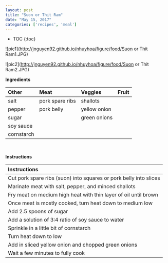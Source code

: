 ```yaml
---
layout: post
title: "Suon or Thit Ram"
date: "May 15, 2017"
categories: ['recipes', 'meal']
---
```


* TOC
{:toc}



![pic1](http://jnguyen92.github.io/nhuyhoa/figure/food/Suon or Thit Ram1.JPG)

![pic2](http://jnguyen92.github.io/nhuyhoa/figure/food/Suon or Thit Ram2.JPG)

**Ingredients**

<table class = "presenttab">
 <thead>
  <tr>
   <th style="text-align:left;"> Other </th>
   <th style="text-align:left;"> Meat </th>
   <th style="text-align:left;"> Veggies </th>
   <th style="text-align:left;"> Fruit </th>
  </tr>
 </thead>
<tbody>
  <tr>
   <td style="text-align:left;"> salt </td>
   <td style="text-align:left;"> pork spare ribs </td>
   <td style="text-align:left;"> shallots </td>
   <td style="text-align:left;">  </td>
  </tr>
  <tr>
   <td style="text-align:left;"> pepper </td>
   <td style="text-align:left;"> pork belly </td>
   <td style="text-align:left;"> yellow onion </td>
   <td style="text-align:left;">  </td>
  </tr>
  <tr>
   <td style="text-align:left;"> sugar </td>
   <td style="text-align:left;">  </td>
   <td style="text-align:left;"> green onions </td>
   <td style="text-align:left;">  </td>
  </tr>
  <tr>
   <td style="text-align:left;"> soy sauce </td>
   <td style="text-align:left;">  </td>
   <td style="text-align:left;">  </td>
   <td style="text-align:left;">  </td>
  </tr>
  <tr>
   <td style="text-align:left;"> cornstarch </td>
   <td style="text-align:left;">  </td>
   <td style="text-align:left;">  </td>
   <td style="text-align:left;">  </td>
  </tr>
</tbody>
</table>

<br>

**Instructions**

<table class = "presenttabnoh">
 <thead>
  <tr>
   <th style="text-align:left;"> Instructions </th>
  </tr>
 </thead>
<tbody>
  <tr>
   <td style="text-align:left;"> Cut pork spare ribs (suon) into squares or pork belly into slices </td>
  </tr>
  <tr>
   <td style="text-align:left;"> Marinate meat with salt, pepper, and minced shallots </td>
  </tr>
  <tr>
   <td style="text-align:left;"> Fry meat on medium high heat with thin layer of oil until brown </td>
  </tr>
  <tr>
   <td style="text-align:left;"> Once meat is mostly cooked, turn heat down to medium low </td>
  </tr>
  <tr>
   <td style="text-align:left;"> Add 2.5 spoons of sugar </td>
  </tr>
  <tr>
   <td style="text-align:left;"> Add a solution of 3:4 ratio of soy sauce to water </td>
  </tr>
  <tr>
   <td style="text-align:left;"> Sprinkle in a little bit of cornstarch </td>
  </tr>
  <tr>
   <td style="text-align:left;"> Turn heat down to low </td>
  </tr>
  <tr>
   <td style="text-align:left;"> Add in sliced yellow onion and chopped green onions </td>
  </tr>
  <tr>
   <td style="text-align:left;"> Wait a few minutes to fully cook </td>
  </tr>
</tbody>
</table>

